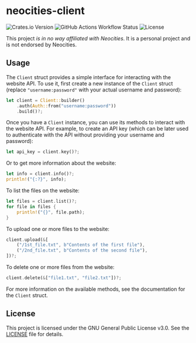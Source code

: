 # neocities-client

![Crates.io Version](https://img.shields.io/crates/v/neocities-client) ![GitHub Actions Workflow Status](https://img.shields.io/github/actions/workflow/status/kugland/neocities-client/.github%2Fworkflows%2Fbuild-and-test.yml) ![License](https://img.shields.io/github/license/kugland/neocities-client)

This project *is in no way affiliated with Neocities*. It is a personal project and is not endorsed
by Neocities.

## Usage

The `Client` struct provides a simple interface for interacting with the website API. To use it,
first create a new instance of the `Client` struct (replace `"username:password"` with your actual
username and password):

```rust
let client = Client::builder()
    .auth(Auth::from("username:password"))
    .build()?;
```

Once you have a `Client` instance, you can use its methods to interact with the website API. For
example, to create an API key (which can be later used to authenticate with the API without
providing your username and password):

```rust
let api_key = client.key()?;
```

Or to get more information about the website:

```rust
let info = client.info()?;
println!("{:?}", info);
```

To list the files on the website:

```rust
let files = client.list()?;
for file in files {
    println!("{}", file.path);
}
```

To upload one or more files to the website:

```rust
client.upload(&[
    ("/1st_file.txt", b"Contents of the first file"),
    ("/2nd_file.txt", b"Contents of the second file"),
])?;
```

To delete one or more files from the website:

```rust
client.delete(&["file1.txt", "file2.txt"])?;
```

For more information on the available methods, see the documentation for the `Client` struct.

## License

This project is licensed under the GNU General Public License v3.0. See the [LICENSE](LICENSE) file
for details.
